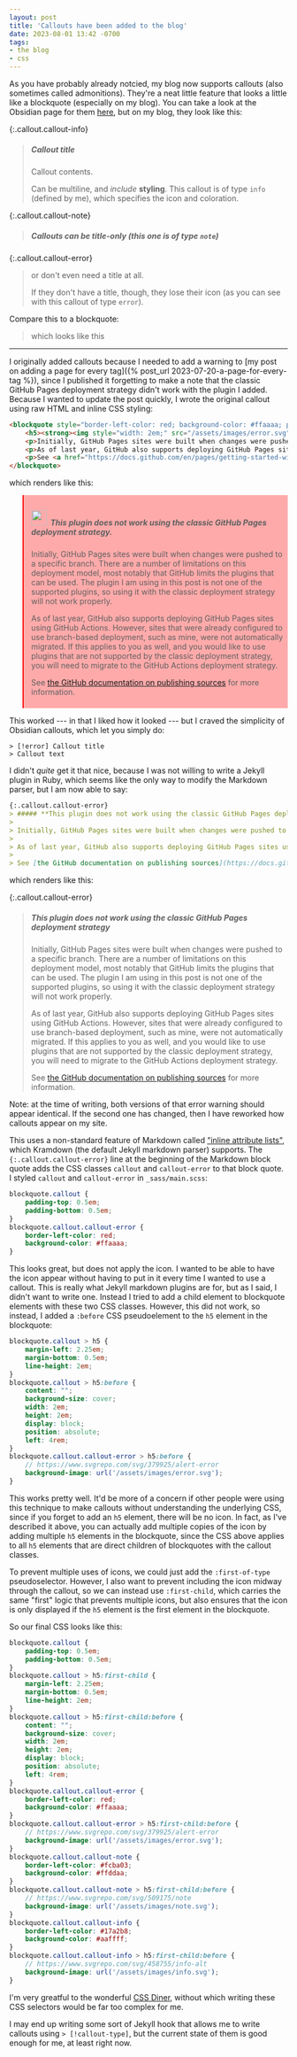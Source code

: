 ```yaml
---
layout: post
title: 'Callouts have been added to the blog'
date: 2023-08-01 13:42 -0700
tags:
- the blog
- css
---
```

As you have probably already notcied, my blog now supports callouts (also sometimes called admonitions). They're a neat little feature that looks a little like a blockquote (especially on my blog). You can take a look at the Obsidian page for them [here](https://help.obsidian.md/Editing+and+formatting/Callouts), but on my blog, they look like this:

{:.callout.callout-info}
> ##### Callout title
> Callout contents.
> 
> Can be multiline, and _include_ **styling**. This callout is of type `info` (defined by me), which specifies the icon and coloration.

{:.callout.callout-note}
> ##### Callouts can be title-only (this one is of type `note`)

{:.callout.callout-error}
> or don't even need a title at all.
>
> If they don't have a title, though, they lose their icon (as you can see with this callout of type `error`).

Compare this to a blockquote:
> which looks like this

***

I originally added callouts because I needed to add a warning to [my post on adding a page for every tag]({% post_url 2023-07-20-a-page-for-every-tag %}), since I published it forgetting to make a note that the classic GitHub Pages deployment strategy didn't work with the plugin I added. Because I wanted to update the post quickly, I wrote the original callout using raw HTML and inline CSS styling:

```html
<blockquote style="border-left-color: red; background-color: #ffaaaa; padding-top: 0.5em; padding-bottom: 0.5em;">
    <h5><strong><img style="width: 2em;" src="/assets/images/error.svg"/>&nbsp;&nbsp;This plugin does not work using the classic GitHub Pages deployment strategy.</strong></h5>
    <p>Initially, GitHub Pages sites were built when changes were pushed to a specific branch. There are a number of limitations on this deployment model, most notably that GitHub limits the plugins that can be used. The plugin I am using in this post is not one of the supported plugins, so using it with the classic deployment strategy will not work properly.</p>
    <p>As of last year, GitHub also supports deploying GitHub Pages sites using GitHub Actions. However, sites that were already configured to use branch-based deployment, such as mine, were not automatically migrated. If this applies to you as well, and you would like to use plugins that are not supported by the classic deployment strategy, you will need to migrate to the GitHub Actions deployment strategy.</p>
    <p>See <a href="https://docs.github.com/en/pages/getting-started-with-github-pages/configuring-a-publishing-source-for-your-github-pages-site">the GitHub documentation on publishing sources</a> for more information.</p>
</blockquote>
```
which renders like this:
<blockquote style="border-left-color: red; background-color: #ffaaaa; padding-top: 0.5em; padding-bottom: 0.5em;">
    <h5><strong><img style="width: 2em;" src="/assets/images/error.svg"/>&nbsp;&nbsp;This plugin does not work using the classic GitHub Pages deployment strategy.</strong></h5>
    <p>Initially, GitHub Pages sites were built when changes were pushed to a specific branch. There are a number of limitations on this deployment model, most notably that GitHub limits the plugins that can be used. The plugin I am using in this post is not one of the supported plugins, so using it with the classic deployment strategy will not work properly.</p>
    <p>As of last year, GitHub also supports deploying GitHub Pages sites using GitHub Actions. However, sites that were already configured to use branch-based deployment, such as mine, were not automatically migrated. If this applies to you as well, and you would like to use plugins that are not supported by the classic deployment strategy, you will need to migrate to the GitHub Actions deployment strategy.</p>
    <p>See <a href="https://docs.github.com/en/pages/getting-started-with-github-pages/configuring-a-publishing-source-for-your-github-pages-site">the GitHub documentation on publishing sources</a> for more information.</p>
</blockquote>
This worked --- in that I liked how it looked --- but I craved the simplicity of Obsidian callouts, which let you simply do:

```
> [!error] Callout title
> Callout text
```
I didn't _quite_ get it that nice, because I was not willing to write a Jekyll plugin in Ruby, which seems like the only way to modify the Markdown parser, but I am now able to say:

```markdown
{:.callout.callout-error}
> ##### **This plugin does not work using the classic GitHub Pages deployment strategy**
> 
> Initially, GitHub Pages sites were built when changes were pushed to a specific branch. There are a number of limitations on this deployment model, most notably that GitHub limits the plugins that can be used. The plugin I am using in this post is not one of the supported plugins, so using it with the classic deployment strategy will not work properly.
> 
> As of last year, GitHub also supports deploying GitHub Pages sites using GitHub Actions. However, sites that were already configured to use branch-based deployment, such as mine, were not automatically migrated. If this applies to you as well, and you would like to use plugins that are not supported by the classic deployment strategy, you will need to migrate to the GitHub Actions deployment strategy.
> 
> See [the GitHub documentation on publishing sources](https://docs.github.com/en/pages/getting-started-with-github-pages/configuring-a-publishing-source-for-your-github-pages-site) for more information.
```

which renders like this:

{:.callout.callout-error}
> ##### **This plugin does not work using the classic GitHub Pages deployment strategy**
> 
> Initially, GitHub Pages sites were built when changes were pushed to a specific branch. There are a number of limitations on this deployment model, most notably that GitHub limits the plugins that can be used. The plugin I am using in this post is not one of the supported plugins, so using it with the classic deployment strategy will not work properly.
> 
> As of last year, GitHub also supports deploying GitHub Pages sites using GitHub Actions. However, sites that were already configured to use branch-based deployment, such as mine, were not automatically migrated. If this applies to you as well, and you would like to use plugins that are not supported by the classic deployment strategy, you will need to migrate to the GitHub Actions deployment strategy.
> 
> 
> See [the GitHub documentation on publishing sources](https://docs.github.com/en/pages/getting-started-with-github-pages/configuring-a-publishing-source-for-your-github-pages-site) for more information.

Note: at the time of writing, both versions of that error warning should appear identical. If the second one has changed, then I have reworked how callouts appear on my site.

This uses a non-standard feature of Markdown called ["inline attribute lists"](https://kramdown.gettalong.org/syntax.html#block-ials), which Kramdown (the default Jekyll markdown parser) supports. The `{:.callout.callout-error}` line at the beginning of the Markdown block quote adds the CSS classes `callout` and `callout-error` to that block quote. I styled `callout` and `callout-error` in `_sass/main.scss`:

```scss
blockquote.callout {
    padding-top: 0.5em;
    padding-bottom: 0.5em;
}
blockquote.callout.callout-error {
    border-left-color: red;
    background-color: #ffaaaa;
}
```

This looks great, but does not apply the icon. I wanted to be able to have the icon appear without having to put in it every time I wanted to use a callout. This is really what Jekyll markdown plugins are for, but as I said, I didn't want to write one. Instead I tried to add a child element to blockquote elements with these two CSS classes. However, this did not work, so instead, I added a `:before` CSS pseudoelement to the `h5` element in the blockquote:

```scss
blockquote.callout > h5 {
    margin-left: 2.25em;
    margin-bottom: 0.5em;
    line-height: 2em;
}
blockquote.callout > h5:before {
    content: "";
    background-size: cover;
    width: 2em;
    height: 2em;
    display: block;
    position: absolute;
    left: 4rem;
}
blockquote.callout.callout-error > h5:before {
    // https://www.svgrepo.com/svg/379925/alert-error
    background-image: url('/assets/images/error.svg');
}
```
This works pretty well. It'd be more of a concern if other people were using this technique to make callouts without understanding the underlying CSS, since if you forget to add an `h5` element, there will be no icon. In fact, as I've described it above, you can actually add multiple copies of the icon by adding multiple `h5` elements in the blockquote, since the CSS above applies to all `h5` elements that are direct children of blockquotes with the callout classes.

To prevent multiple uses of icons, we could just add the `:first-of-type` pseudoselector. However, I also want to prevent including the icon midway through the callout, so we can instead use `:first-child`, which carries the same "first" logic that prevents multiple icons, but also ensures that the icon is only displayed if the `h5` element is the first element in the blockquote.

So our final CSS looks like this:

```scss
blockquote.callout {
    padding-top: 0.5em;
    padding-bottom: 0.5em;
}
blockquote.callout > h5:first-child {
    margin-left: 2.25em;
    margin-bottom: 0.5em;
    line-height: 2em;
}
blockquote.callout > h5:first-child:before {
    content: "";
    background-size: cover;
    width: 2em;
    height: 2em;
    display: block;
    position: absolute;
    left: 4rem;
}
blockquote.callout.callout-error {
    border-left-color: red;
    background-color: #ffaaaa;
}
blockquote.callout.callout-error > h5:first-child:before {
    // https://www.svgrepo.com/svg/379925/alert-error
    background-image: url('/assets/images/error.svg');
}
blockquote.callout.callout-note {
    border-left-color: #fcba03;
    background-color: #ffddaa;
}
blockquote.callout.callout-note > h5:first-child:before {
    // https://www.svgrepo.com/svg/509175/note
    background-image: url('/assets/images/note.svg');
}
blockquote.callout.callout-info {
    border-left-color: #17a2b8;
    background-color: #aaffff;
}
blockquote.callout.callout-info > h5:first-child:before {
    // https://www.svgrepo.com/svg/458755/info-alt
    background-image: url('/assets/images/info.svg');
}
```

I'm very greatful to the wonderful [CSS Diner](https://flukeout.github.io/), without which writing these CSS selectors would be far too complex for me.

I may end up writing some sort of Jekyll hook that allows me to write callouts using `> [!callout-type]`, but the current state of them is good enough for me, at least right now.
